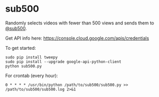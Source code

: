 sub500
======

Randomly selects videos with fewer than 500 views and sends them to [@sub500](https://twitter.com/sub500).

Get API info here: https://console.cloud.google.com/apis/credentials

To get started:

    sudo pip install tweepy
    sudo pip install --upgrade google-api-python-client
    python sub500.py

For crontab (every hour):

    0 * * * * /usr/bin/python /path/to/sub500/sub500.py >> /path/to/sub500/sub500.log 2>&1
